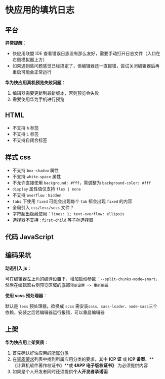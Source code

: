 # 快应用的填坑日志

## 平台

**异常提醒**：

- 快应用联盟 IDE 查看错误日志没有那么友好，需要手动打开日志文件（入口在右侧模拟器上方）
- 如果遇到些问题感觉已经搞定了，但编辑器还一直报错，尝试关闭编辑器后再重启可能会正常运行

**华为快应用真机预览失败问题**：

1. 编辑器需要更新到最新版本，否则预览会失败
2. 需要使用华为手机进行预览

## HTML

- 不支持 `h` 标签
- 不支持 `i` 标签
- 不支持自闭合标签

## 样式 css

- 不支持 `box-shadow` 属性
- 不支持 `white-space` 属性
- 不允许直接使用 `background: #fff`，需调整为 `background-color: #fff`
- `display` 属性值仅支持 `flex | none`
- 不支持 `overflow：hidden`
- `tabs` 下使用 `fixed` 可能会出现每个 `tab` 都会出现 `fixed` 的内容
- 全局引入 `css/less/scss` 文件？
- 字符超出隐藏使用：`lines: 1; text-overflow: ellipsis`
- 选择器不支持 `:first-child` 等子孙选择器

## 代码 JavaScript

<!-- - 父子传值，如果单英文单词如 `size="small"` ，子组件无法正常接收 -->

## 编码采坑

**动态引入 js**：

可在编辑器左上角的编译设置下，增加启动参数：`--split-chunks-mode=smart`，然后在编辑器右侧预览区域的底部`预览设置 -> 重新编辑`

**使用 scss 预处理器**：

默认是 `less` 预处理器，欲换成 `scss` 需安装`sass、sass-loader、node-sass`三个依赖，安装之后若编辑器运行报错，可以重启编辑器

## 上架

**华为快应用上架资质**：

1. 首先确认好快应用的[所属分类](https://developer.huawei.com/consumer/cn/doc/50103)
2. 在[资质要求](https://developer.huawei.com/consumer/cn/doc/80301)列表中找到所属应用分类的要求，其中 **ICP 证** 或 **ICP 备案**、**《计算机软件著作权证书》**或 **《APP 电子版权证书》** 为必须提供内容
3. 如果是个人开发者同时还须提供**个人开发者承诺函**
